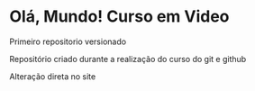 # Olá, Mundo! Curso em Video
 Primeiro repositorio versionado

Repositório criado durante a realização do curso do git e github

Alteração direta no site
